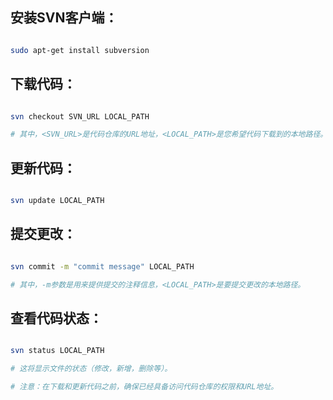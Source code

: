 
## 安装SVN客户端：

```sh

sudo apt-get install subversion

```


## 下载代码：

```sh

svn checkout SVN_URL LOCAL_PATH

# 其中，<SVN_URL>是代码仓库的URL地址，<LOCAL_PATH>是您希望代码下载到的本地路径。

```


## 更新代码：

```sh

svn update LOCAL_PATH

```


## 提交更改：

```sh

svn commit -m "commit message" LOCAL_PATH

# 其中，-m参数是用来提供提交的注释信息，<LOCAL_PATH>是要提交更改的本地路径。

```


## 查看代码状态：

```sh

svn status LOCAL_PATH

# 这将显示文件的状态（修改，新增，删除等）。

# 注意：在下载和更新代码之前，确保已经具备访问代码仓库的权限和URL地址。

```
